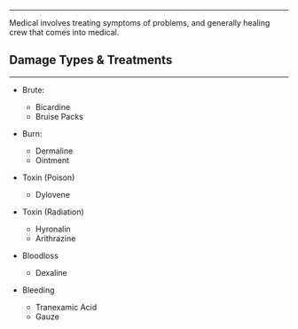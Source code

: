 
---
Medical involves treating symptoms of problems, and generally healing crew that comes into medical. 

## Damage Types & Treatments
---
* Brute:
	* Bicardine 
	* Bruise Packs

* Burn:
	* Dermaline
	* Ointment

* Toxin (Poison)
	* Dylovene

* Toxin (Radiation)
	* Hyronalin
	* Arithrazine

* Bloodloss
	* Dexaline

* Bleeding
	* Tranexamic Acid
	* Gauze